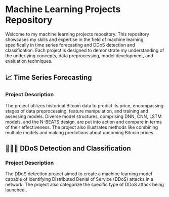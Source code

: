 # Machine Learning Projects Repository

Welcome to my machine learning projects repository. This repository showcases my skills and expertise in the field of machine learning, specifically in time series forecasting and DDoS detection and classification. Each project is designed to demonstrate my understanding of the underlying concepts, data preprocessing, model development, and evaluation techniques.

## 📈 Time Series Forecasting

### Project Description

The project utilizes historical Bitcoin data to predict its price, encompassing stages of data preprocessing, feature manipulation, and training and assessing models. Diverse model structures, comprising DNN, CNN, LSTM models, and the N-BEATS design, are put into action and compare in terms of their effectiveness. The project also illustrates methods like combining multiple models and making predictions about upcoming Bitcoin prices.

## 👨🏻‍💻 DDoS Detection and Classification

### Project Description

The DDoS detection project aimed to create a machine learning model capable of identifying Distributed Denial of Service (DDoS) attacks in a network. The project also categorize the specific type of DDoS attack being launched..
